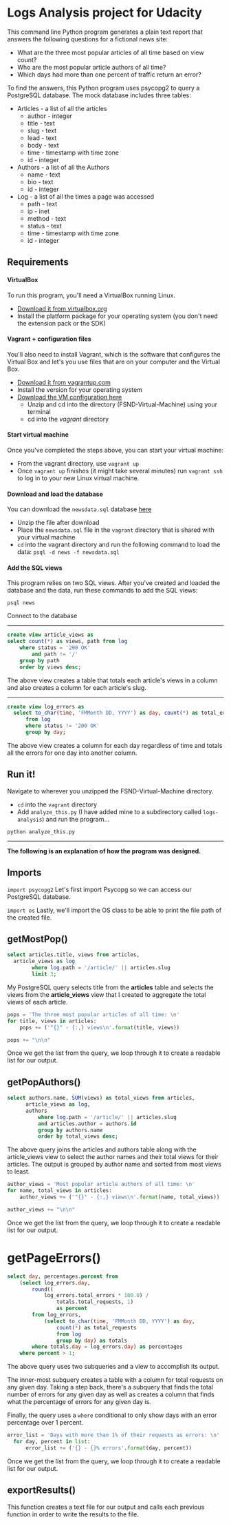 # Logs Analysis project for Udacity
This command line Python program generates a plain text report that answers the following questions for a fictional news site:
+ What are the three most popular articles of all time based on view count?
+ Who are the most popular article authors of all time?
+ Which days had more than one percent of traffic return an error?

To find the answers, this Python program uses psycopg2 to query a PostgreSQL database. The mock database includes three tables:
+ Articles - a list of all the articles
  + author - integer
  + title - text
  + slug - text
  + lead - text
  + body - text
  + time - timestamp with time zone
  + id - integer
+ Authors - a list of all the Authors
  + name - text
  + bio - text
  + id - integer
+ Log - a list of all the times a page was accessed
  + path - text
  + ip - inet
  + method - text
  + status - text
  + time - timestamp with time zone
  + id - integer

## Requirements
#### VirtualBox
To run this program, you'll need a VirtualBox running Linux.
+ [Download it from virtualbox.org](https://www.virtualbox.org/wiki/Download_Old_Builds_5_1)
+ Install the platform package for your operating system (you don't need the extension pack or the SDK)

#### Vagrant + configuration files
You'll also need to install Vagrant, which is the software that configures the Virtual Box and let's you use files that are on your computer and the Virtual Box.
+ [Download it from vagrantup.com](https://www.vagrantup.com/downloads.html)
+ Install the version for your operating system
+ [Download the VM configuration here](https://s3.amazonaws.com/video.udacity-data.com/topher/2018/April/5acfbfa3_fsnd-virtual-machine/fsnd-virtual-machine.zip)
  + Unzip and cd into the directory (FSND-Virtual-Machine) using your terminal
  + cd into the *vagrant* directory

#### Start virtual machine
Once you've completed the steps above, you can start your virtual machine:
+ From the vagrant directory, use `vagrant up`
+ Once `vagrant up` finishes (it might take several minutes) run `vagrant ssh` to log in to your new Linux virtual machine.

#### Download and load the database
You can download the `newsdata.sql` database [here](https://d17h27t6h515a5.cloudfront.net/topher/2016/August/57b5f748_newsdata/newsdata.zip)
+ Unzip the file after download
+ Place the `newsdata.sql` file in the `vagrant` directory that is shared with your virtual machine
+ `cd` into the vagrant directory and run the following command to load the data: `psql -d news -f newsdata.sql`

#### Add the SQL views
This program relies on two SQL views. After you've created and loaded the database and the data, run these commands to add the SQL views:

```
psql news
```
Connect to the database

---

``` sql
create view article_views as
select count(*) as views, path from log
    where status = '200 OK'
        and path != '/'
    group by path
    order by views desc;
```

The above view creates a table that totals each article's views in a column and also creates a column for each article's slug.

---

``` sql
create view log_errors as
  select to_char(time, 'FMMonth DD, YYYY') as day, count(*) as total_errors
      from log
      where status != '200 OK'
      group by day;
```

The above view creates a column for each day regardless of time and totals all the errors for one day into another column.


## Run it!
Navigate to wherever you unzipped the FSND-Virtual-Machine directory.
+ `cd` into the `vagrant` directory
+ Add `analyze_this.py` (I have added mine to a subdirectory called `logs-analysis`) and run the program...

```
python analyze_this.py
```

---
**The following is an explanation of how the program was designed.**

## Imports
``` import psycopg2 ```
Let's first import Psycopg so we can access our PostgreSQL database.

``` import os ```
Lastly, we'll import the OS class to be able to print the file path of the created file.


## getMostPop()
``` sql
select articles.title, views from articles,
  article_views as log
        where log.path = '/article/' || articles.slug
        limit 3;
```
My PostgreSQL query selects title from the **articles** table and selects the views from the **article_views** view that I created to aggregate the total views of each article.

``` python
pops = 'The three most popular articles of all time: \n'
for title, views in articles:
    pops += ('"{}" - {:,} views\n'.format(title, views))

pops += "\n\n"
```

Once we get the list from the query, we loop through it to create a readable list for our output.

## getPopAuthors()
``` sql
select authors.name, SUM(views) as total_views from articles,
      article_views as log,
      authors
          where log.path = '/article/' || articles.slug
          and articles.author = authors.id
          group by authors.name
          order by total_views desc;
```
The above query joins the articles and authors table along with the article_views view to select the author names and their total views for their articles. The output is grouped by author name and sorted from most views to least.

``` python
author_views = 'Most popular article authors of all time: \n'
for name, total_views in articles:
    author_views += ('"{}" - {:,} views\n'.format(name, total_views))

author_views += "\n\n"
```

Once we get the list from the query, we loop through it to create a readable list for our output.


# getPageErrors()
``` sql
select day, percentages.percent from
    (select log_errors.day,
        round((
            log_errors.total_errors * 100.0) /
                totals.total_requests, 1)
                as percent
        from log_errors,
            (select to_char(time, 'FMMonth DD, YYYY') as day,
                count(*) as total_requests
                from log
                group by day) as totals
        where totals.day = log_errors.day) as percentages
    where percent > 1;
```
The above query uses two subqueries and a view to accomplish its output.

The inner-most subquery creates a table with a column for total requests on any given day. Taking a step back, there's a subquery that finds the total number of errors for any given day as well as creates a column that finds what the percentage of errors for any given day is.

Finally, the query uses a `where` conditional to only show days with an error percentage over 1 percent.

``` python
error_list = 'Days with more than 1% of their requests as errors: \n'
  for day, percent in list:
      error_list += ('{} - {}% errors'.format(day, percent))
```

Once we get the list from the query, we loop through it to create a readable list for our output.

## exportResults()
This function creates a text file for our output and calls each previous function in order to write the results to the file.
